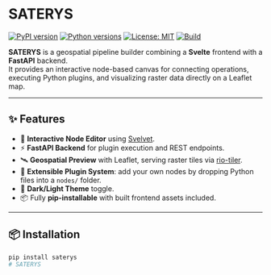 # SATERYS

[![PyPI version](https://img.shields.io/pypi/v/saterys.svg?style=flat-square)](https://pypi.org/project/saterys/)
[![Python versions](https://img.shields.io/pypi/pyversions/saterys.svg?style=flat-square)](https://pypi.org/project/saterys/)
[![License: MIT](https://img.shields.io/badge/License-MIT-yellow.svg?style=flat-square)](LICENSE)
[![Build](https://img.shields.io/github/actions/workflow/status/bastian6666/saterys/ci.yml?style=flat-square&label=build)](https://github.com/bastian6666/saterys/actions)

**SATERYS** is a geospatial pipeline builder combining a **Svelte** frontend with a **FastAPI** backend.  
It provides an interactive node-based canvas for connecting operations, executing Python plugins, and visualizing raster data directly on a Leaflet map.

---

## ✨ Features

- 🎨 **Interactive Node Editor** using [Svelvet](https://svelvet.io/).
- ⚡ **FastAPI Backend** for plugin execution and REST endpoints.
- 🛰 **Geospatial Preview** with Leaflet, serving raster tiles via [rio-tiler](https://github.com/cogeotiff/rio-tiler).
- 🔌 **Extensible Plugin System**: add your own nodes by dropping Python files into a `nodes/` folder.
- 🌙 **Dark/Light Theme** toggle.
- 📦 Fully **pip-installable** with built frontend assets included.

---

## 📦 Installation

```bash
pip install saterys
# SATERYS
